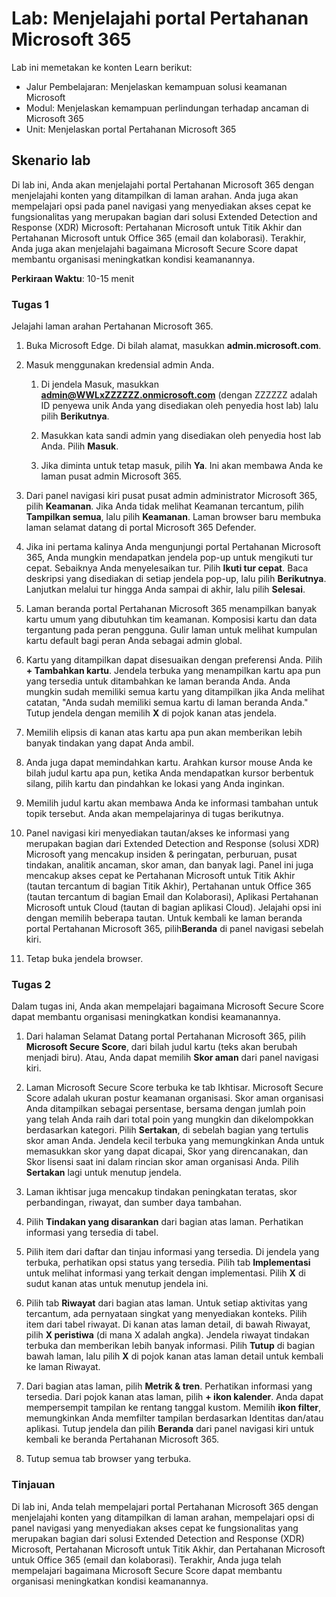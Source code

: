 <!---
---
Lab: Judul: 'Menjelajahi modul portal Pertahanan Microsoft 365': 'Jalur Pembelajaran: Menjelaskan kemampuan solusi keamanan Microsoft; Modul 4: Menjelaskan kemampuan perlindungan terhadap ancaman di Microsoft 365; Unit 7: Menjelaskan portal Pertahanan Microsoft 365'
---
--->

# Lab: Menjelajahi portal Pertahanan Microsoft 365

Lab ini memetakan ke konten Learn berikut:

- Jalur Pembelajaran: Menjelaskan kemampuan solusi keamanan Microsoft
- Modul: Menjelaskan kemampuan perlindungan terhadap ancaman di Microsoft 365
- Unit: Menjelaskan portal Pertahanan Microsoft 365

## Skenario lab

Di lab ini, Anda akan menjelajahi portal Pertahanan Microsoft 365 dengan menjelajahi konten yang ditampilkan di laman arahan. Anda juga akan mempelajari opsi pada panel navigasi yang menyediakan akses cepat ke fungsionalitas yang merupakan bagian dari solusi Extended Detection and Response (XDR) Microsoft: Pertahanan Microsoft untuk Titik Akhir dan Pertahanan Microsoft untuk Office 365 (email dan kolaborasi).  Terakhir, Anda juga akan menjelajahi bagaimana Microsoft Secure Score dapat membantu organisasi meningkatkan kondisi keamanannya.

**Perkiraan Waktu**: 10-15 menit

### Tugas 1

Jelajahi laman arahan Pertahanan Microsoft 365.

1. Buka Microsoft Edge. Di bilah alamat, masukkan **admin.microsoft.com**.

1. Masuk menggunakan kredensial admin Anda.
    1. Di jendela Masuk, masukkan **admin@WWLxZZZZZZ.onmicrosoft.com** (dengan ZZZZZZ adalah ID penyewa unik Anda yang disediakan oleh penyedia host lab) lalu pilih **Berikutnya**.

    1. Masukkan kata sandi admin yang disediakan oleh penyedia host lab Anda. Pilih **Masuk**.
    1. Jika diminta untuk tetap masuk, pilih **Ya**. Ini akan membawa Anda ke laman pusat admin Microsoft 365.

1. Dari panel navigasi kiri pusat pusat admin administrator Microsoft 365, pilih **Keamanan**.  Jika Anda tidak melihat Keamanan tercantum, pilih **Tampilkan semua**, lalu pilih **Keamanan**.  Laman browser baru membuka laman selamat datang di portal Microsoft 365 Defender.  

1. Jika ini pertama kalinya Anda mengunjungi portal Pertahanan Microsoft 365, Anda mungkin mendapatkan jendela pop-up untuk mengikuti tur cepat.  Sebaiknya Anda menyelesaikan tur.  Pilih **Ikuti tur cepat**.  Baca deskripsi yang disediakan di setiap jendela pop-up, lalu pilih **Berikutnya**. Lanjutkan melalui tur hingga Anda sampai di akhir, lalu pilih **Selesai**.

1. Laman beranda portal Pertahanan Microsoft 365 menampilkan banyak kartu umum yang dibutuhkan tim keamanan. Komposisi kartu dan data tergantung pada peran pengguna. Gulir laman untuk melihat kumpulan kartu default bagi peran Anda sebagai admin global.

1. Kartu yang ditampilkan dapat disesuaikan dengan preferensi Anda.  Pilih **+ Tambahkan kartu**. Jendela terbuka yang menampilkan kartu apa pun yang tersedia untuk ditambahkan ke laman beranda Anda.  Anda mungkin sudah memiliki semua kartu yang ditampilkan jika Anda melihat catatan, "Anda sudah memiliki semua kartu di laman beranda Anda." Tutup jendela dengan memilih **X** di pojok kanan atas jendela.

1. Memilih elipsis di kanan atas kartu apa pun akan memberikan lebih banyak tindakan yang dapat Anda ambil.  

1. Anda juga dapat memindahkan kartu. Arahkan kursor mouse Anda ke bilah judul kartu apa pun, ketika Anda mendapatkan kursor berbentuk silang, pilih kartu dan pindahkan ke lokasi yang Anda inginkan.

1. Memilih judul kartu akan membawa Anda ke informasi tambahan untuk topik tersebut. Anda akan mempelajarinya di tugas berikutnya.

1. Panel navigasi kiri menyediakan tautan/akses ke informasi yang merupakan bagian dari Extended Detection and Response (solusi XDR) Microsoft yang mencakup insiden & peringatan, perburuan, pusat tindakan, analitik ancaman, skor aman, dan banyak lagi.  Panel ini juga mencakup akses cepat ke Pertahanan Microsoft untuk Titik Akhir (tautan tercantum di bagian Titik Akhir), Pertahanan untuk Office 365 (tautan tercantum di bagian Email dan Kolaborasi), Aplikasi Pertahanan Microsoft untuk Cloud (tautan di bagian aplikasi Cloud).  Jelajahi opsi ini dengan memilih beberapa tautan.   Untuk kembali ke laman beranda portal Pertahanan Microsoft 365, pilih**Beranda** di panel navigasi sebelah kiri.

1. Tetap buka jendela browser.

### Tugas 2

Dalam tugas ini, Anda akan mempelajari bagaimana Microsoft Secure Score dapat membantu organisasi meningkatkan kondisi keamanannya.

1. Dari halaman Selamat Datang portal Pertahanan Microsoft 365, pilih **Microsoft Secure Score**, dari bilah judul kartu (teks akan berubah menjadi biru).  Atau, Anda dapat memilih **Skor aman** dari panel navigasi kiri.

1. Laman Microsoft Secure Score terbuka ke tab Ikhtisar. Microsoft Secure Score adalah ukuran postur keamanan organisasi. Skor aman organisasi Anda ditampilkan sebagai persentase, bersama dengan jumlah poin yang telah Anda raih dari total poin yang mungkin dan dikelompokkan berdasarkan kategori. Pilih **Sertakan**, di sebelah bagian yang tertulis skor aman Anda.  Jendela kecil terbuka yang memungkinkan Anda untuk memasukkan skor yang dapat dicapai, Skor yang direncanakan, dan Skor lisensi saat ini dalam rincian skor aman organisasi Anda.  Pilih **Sertakan** lagi untuk menutup jendela.

1. Laman ikhtisar juga mencakup tindakan peningkatan teratas, skor perbandingan, riwayat, dan sumber daya tambahan.

1. Pilih **Tindakan yang disarankan** dari bagian atas laman.  Perhatikan informasi yang tersedia di tabel.  

1. Pilih item dari daftar dan tinjau informasi yang tersedia. Di jendela yang terbuka, perhatikan opsi status yang tersedia. Pilih tab **Implementasi** untuk melihat informasi yang terkait dengan implementasi. Pilih **X** di sudut kanan atas untuk menutup jendela ini.

1. Pilih tab **Riwayat** dari bagian atas laman.  Untuk setiap aktivitas yang tercantum, ada pernyataan singkat yang menyediakan konteks.  Pilih item dari tabel riwayat.  Di kanan atas laman detail, di bawah Riwayat, pilih **X peristiwa** (di mana X adalah angka).  Jendela riwayat tindakan terbuka dan memberikan lebih banyak informasi.  Pilih **Tutup** di bagian bawah laman, lalu pilih **X** di pojok kanan atas laman detail untuk kembali ke laman Riwayat.

1. Dari bagian atas laman, pilih **Metrik & tren**.  Perhatikan informasi yang tersedia.  Dari pojok kanan atas laman, pilih **+ ikon kalender**.  Anda dapat mempersempit tampilan ke rentang tanggal kustom.  Memilih **ikon filter**, memungkinkan Anda memfilter tampilan berdasarkan Identitas dan/atau aplikasi.  Tutup jendela dan pilih **Beranda** dari panel navigasi kiri untuk kembali ke beranda Pertahanan Microsoft 365.

1. Tutup semua tab browser yang terbuka.

### Tinjauan

Di lab ini, Anda telah mempelajari portal Pertahanan Microsoft 365 dengan menjelajahi konten yang ditampilkan di laman arahan, mempelajari opsi di panel navigasi yang menyediakan akses cepat ke fungsionalitas yang merupakan bagian dari solusi Extended Detection and Response (XDR) Microsoft, Pertahanan Microsoft untuk Titik Akhir, dan Pertahanan Microsoft untuk Office 365 (email dan kolaborasi).  Terakhir, Anda juga telah mempelajari bagaimana Microsoft Secure Score dapat membantu organisasi meningkatkan kondisi keamanannya.
